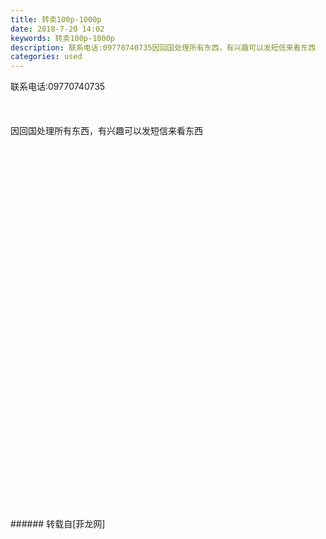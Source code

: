 ```yaml
---
title: 转卖100p-1000p
date: 2018-7-20 14:02
keywords: 转卖100p-1000p
description: 联系电话:09770740735因回国处理所有东西，有兴趣可以发短信来看东西
categories: used
---
```

<td class="t_f" id="postmessage_1531897">

联系电话:09770740735<br/>
<br/>
<br/>
<br/>
因回国处理所有东西，有兴趣可以发短信来看东西<br/>
<br/>
<br/>
<br/>
<br/>
<br/>
<img alt="" border="0" class="zoom" data-cf-modified-92ad11bb25b4f7f6100a3cc8-="" file="http://www.flw.ph/data/appbyme/upload/image/201807/20/WeZ6HWpQysrI.jpg" id="aimg_S3PU7" lazyloadthumb="1" onclick="" onmouseover="" src="http://www.flw.ph/data/appbyme/upload/image/201807/20/WeZ6HWpQysrI.jpg"/><br/>
<br/>
<img alt="" border="0" class="zoom" data-cf-modified-92ad11bb25b4f7f6100a3cc8-="" file="http://www.flw.ph/data/appbyme/upload/image/201807/20/YJiLhEDKHoaQ.jpg" id="aimg_r3yK6" lazyloadthumb="1" onclick="" onmouseover="" src="http://www.flw.ph/data/appbyme/upload/image/201807/20/YJiLhEDKHoaQ.jpg"/><br/>
<br/>
<img alt="" border="0" class="zoom" data-cf-modified-92ad11bb25b4f7f6100a3cc8-="" file="http://www.flw.ph/data/appbyme/upload/image/201807/20/IINMhM7QbFnK.jpg" id="aimg_Jdqgb" lazyloadthumb="1" onclick="" onmouseover="" src="http://www.flw.ph/data/appbyme/upload/image/201807/20/IINMhM7QbFnK.jpg"/><br/>
<br/>
<img alt="" border="0" class="zoom" data-cf-modified-92ad11bb25b4f7f6100a3cc8-="" file="http://www.flw.ph/data/appbyme/upload/image/201807/20/orBVBRLuDElx.jpg" id="aimg_zwZCZ" lazyloadthumb="1" onclick="" onmouseover="" src="http://www.flw.ph/data/appbyme/upload/image/201807/20/orBVBRLuDElx.jpg"/><br/>
<br/>
<img alt="" border="0" class="zoom" data-cf-modified-92ad11bb25b4f7f6100a3cc8-="" file="http://www.flw.ph/data/appbyme/upload/image/201807/20/s5aoatmvWjSd.jpg" id="aimg_d1H1X" lazyloadthumb="1" onclick="" onmouseover="" src="http://www.flw.ph/data/appbyme/upload/image/201807/20/s5aoatmvWjSd.jpg"/><br/>
<br/>
<img alt="" border="0" class="zoom" data-cf-modified-92ad11bb25b4f7f6100a3cc8-="" file="http://www.flw.ph/data/appbyme/upload/image/201807/20/zIIK64fkXnxE.jpg" id="aimg_aF2uB" lazyloadthumb="1" onclick="" onmouseover="" src="http://www.flw.ph/data/appbyme/upload/image/201807/20/zIIK64fkXnxE.jpg"/><br/>
<br/>
<img alt="" border="0" class="zoom" data-cf-modified-92ad11bb25b4f7f6100a3cc8-="" file="http://www.flw.ph/data/appbyme/upload/image/201807/20/tZSV2ZhmGuzg.jpg" id="aimg_A6ac4" lazyloadthumb="1" onclick="" onmouseover="" src="http://www.flw.ph/data/appbyme/upload/image/201807/20/tZSV2ZhmGuzg.jpg"/><br/>
<br/>
<img alt="" border="0" class="zoom" data-cf-modified-92ad11bb25b4f7f6100a3cc8-="" file="http://www.flw.ph/data/appbyme/upload/image/201807/20/gyaBAlblv5WL.jpg" id="aimg_KW90u" lazyloadthumb="1" onclick="" onmouseover="" src="http://www.flw.ph/data/appbyme/upload/image/201807/20/gyaBAlblv5WL.jpg"/><br/>
<br/>
<img alt="" border="0" class="zoom" data-cf-modified-92ad11bb25b4f7f6100a3cc8-="" file="http://www.flw.ph/data/appbyme/upload/image/201807/20/4VgMMxidcW2m.jpg" id="aimg_fUiH7" lazyloadthumb="1" onclick="" onmouseover="" src="http://www.flw.ph/data/appbyme/upload/image/201807/20/4VgMMxidcW2m.jpg"/><br/>
<br/>
<img alt="" border="0" class="zoom" data-cf-modified-92ad11bb25b4f7f6100a3cc8-="" file="http://www.flw.ph/data/appbyme/upload/image/201807/20/LtmPA95G3VPb.jpg" id="aimg_C5cVx" lazyloadthumb="1" onclick="" onmouseover="" src="http://www.flw.ph/data/appbyme/upload/image/201807/20/LtmPA95G3VPb.jpg"/><br/>
<br/>
<img alt="" border="0" class="zoom" data-cf-modified-92ad11bb25b4f7f6100a3cc8-="" file="http://www.flw.ph/data/appbyme/upload/image/201807/20/F4kfQ1q4CZSb.jpg" id="aimg_SBMJ9" lazyloadthumb="1" onclick="" onmouseover="" src="http://www.flw.ph/data/appbyme/upload/image/201807/20/F4kfQ1q4CZSb.jpg"/><br/>
<br/>
<img alt="" border="0" class="zoom" data-cf-modified-92ad11bb25b4f7f6100a3cc8-="" file="http://www.flw.ph/data/appbyme/upload/image/201807/20/xk7Lvr2RCc9F.jpg" id="aimg_xq0z0" lazyloadthumb="1" onclick="" onmouseover="" src="http://www.flw.ph/data/appbyme/upload/image/201807/20/xk7Lvr2RCc9F.jpg"/><br/>
<br/>
<img alt="" border="0" class="zoom" data-cf-modified-92ad11bb25b4f7f6100a3cc8-="" file="http://www.flw.ph/data/appbyme/upload/image/201807/20/CpWmkggkfFiy.jpg" id="aimg_yf3S5" lazyloadthumb="1" onclick="" onmouseover="" src="http://www.flw.ph/data/appbyme/upload/image/201807/20/CpWmkggkfFiy.jpg"/><br/>
<br/>
<img alt="" border="0" class="zoom" data-cf-modified-92ad11bb25b4f7f6100a3cc8-="" file="http://www.flw.ph/data/appbyme/upload/image/201807/20/6fefkHIUwCQ0.jpg" id="aimg_EZJJp" lazyloadthumb="1" onclick="" onmouseover="" src="http://www.flw.ph/data/appbyme/upload/image/201807/20/6fefkHIUwCQ0.jpg"/><br/>
<br/>
<img alt="" border="0" class="zoom" data-cf-modified-92ad11bb25b4f7f6100a3cc8-="" file="http://www.flw.ph/data/appbyme/upload/image/201807/20/eU0pNtbYI5S4.jpg" id="aimg_PA88m" lazyloadthumb="1" onclick="" onmouseover="" src="http://www.flw.ph/data/appbyme/upload/image/201807/20/eU0pNtbYI5S4.jpg"/><br/>
<br/>
<img alt="" border="0" class="zoom" data-cf-modified-92ad11bb25b4f7f6100a3cc8-="" file="http://www.flw.ph/data/appbyme/upload/image/201807/20/R6904r4piPTF.jpg" id="aimg_BJS1s" lazyloadthumb="1" onclick="" onmouseover="" src="http://www.flw.ph/data/appbyme/upload/image/201807/20/R6904r4piPTF.jpg"/><br/>
<br/>
<img alt="" border="0" class="zoom" data-cf-modified-92ad11bb25b4f7f6100a3cc8-="" file="http://www.flw.ph/data/appbyme/upload/image/201807/20/jfTQpIc43171.jpg" id="aimg_ns92I" lazyloadthumb="1" onclick="" onmouseover="" src="http://www.flw.ph/data/appbyme/upload/image/201807/20/jfTQpIc43171.jpg"/><br/>
<br/>
<img alt="" border="0" class="zoom" data-cf-modified-92ad11bb25b4f7f6100a3cc8-="" file="http://www.flw.ph/data/appbyme/upload/image/201807/20/vGDqoEamEFn3.jpg" id="aimg_vuXUf" lazyloadthumb="1" onclick="" onmouseover="" src="http://www.flw.ph/data/appbyme/upload/image/201807/20/vGDqoEamEFn3.jpg"/><br/>
<br/>
<img alt="" border="0" class="zoom" data-cf-modified-92ad11bb25b4f7f6100a3cc8-="" file="http://www.flw.ph/data/appbyme/upload/image/201807/20/CWSvygQoaoRO.jpg" id="aimg_gWWk3" lazyloadthumb="1" onclick="" onmouseover="" src="http://www.flw.ph/data/appbyme/upload/image/201807/20/CWSvygQoaoRO.jpg"/><br/>
<br/>
<img alt="" border="0" class="zoom" data-cf-modified-92ad11bb25b4f7f6100a3cc8-="" file="http://www.flw.ph/data/appbyme/upload/image/201807/20/78an6SwOtrCX.jpg" id="aimg_N2K2A" lazyloadthumb="1" onclick="" onmouseover="" src="http://www.flw.ph/data/appbyme/upload/image/201807/20/78an6SwOtrCX.jpg"/><br/>
<br/>
<img alt="" border="0" class="zoom" data-cf-modified-92ad11bb25b4f7f6100a3cc8-="" file="http://www.flw.ph/data/appbyme/upload/image/201807/20/u8WbgfdI80l3.jpg" id="aimg_olp23" lazyloadthumb="1" onclick="" onmouseover="" src="http://www.flw.ph/data/appbyme/upload/image/201807/20/u8WbgfdI80l3.jpg"/><br/>
<br/>
<img alt="" border="0" class="zoom" data-cf-modified-92ad11bb25b4f7f6100a3cc8-="" file="http://www.flw.ph/data/appbyme/upload/image/201807/20/dQQdCt2v1h72.jpg" id="aimg_wWWOw" lazyloadthumb="1" onclick="" onmouseover="" src="http://www.flw.ph/data/appbyme/upload/image/201807/20/dQQdCt2v1h72.jpg"/><br/>
<br/>
<img alt="" border="0" class="zoom" data-cf-modified-92ad11bb25b4f7f6100a3cc8-="" file="http://www.flw.ph/data/appbyme/upload/image/201807/20/ZeRXjhVFcXko.jpg" id="aimg_X0d0Y" lazyloadthumb="1" onclick="" onmouseover="" src="http://www.flw.ph/data/appbyme/upload/image/201807/20/ZeRXjhVFcXko.jpg"/><br/>
<br/>
<img alt="" border="0" class="zoom" data-cf-modified-92ad11bb25b4f7f6100a3cc8-="" file="http://www.flw.ph/data/appbyme/upload/image/201807/20/CxeIUgLeYmM0.jpg" id="aimg_X2h27" lazyloadthumb="1" onclick="" onmouseover="" src="http://www.flw.ph/data/appbyme/upload/image/201807/20/CxeIUgLeYmM0.jpg"/><br/>
<br/>
<img alt="" border="0" class="zoom" data-cf-modified-92ad11bb25b4f7f6100a3cc8-="" file="http://www.flw.ph/data/appbyme/upload/image/201807/20/yTwlDj4bWVVa.jpg" id="aimg_d8Ch8" lazyloadthumb="1" onclick="" onmouseover="" src="http://www.flw.ph/data/appbyme/upload/image/201807/20/yTwlDj4bWVVa.jpg"/><br/>
<br/>
<img alt="" border="0" class="zoom" data-cf-modified-92ad11bb25b4f7f6100a3cc8-="" file="http://www.flw.ph/data/appbyme/upload/image/201807/20/7v3xXrWlKWKh.jpg" id="aimg_fxfiz" lazyloadthumb="1" onclick="" onmouseover="" src="http://www.flw.ph/data/appbyme/upload/image/201807/20/7v3xXrWlKWKh.jpg"/><br/>
<br/>
<img alt="" border="0" class="zoom" data-cf-modified-92ad11bb25b4f7f6100a3cc8-="" file="http://www.flw.ph/data/appbyme/upload/image/201807/20/lrAVagmwJ5Hj.jpg" id="aimg_HhKGO" lazyloadthumb="1" onclick="" onmouseover="" src="http://www.flw.ph/data/appbyme/upload/image/201807/20/lrAVagmwJ5Hj.jpg"/><br/>
<br/>
<img alt="" border="0" class="zoom" data-cf-modified-92ad11bb25b4f7f6100a3cc8-="" file="http://www.flw.ph/data/appbyme/upload/image/201807/20/3XuuxbvEHMi9.jpg" id="aimg_SBuTb" lazyloadthumb="1" onclick="" onmouseover="" src="http://www.flw.ph/data/appbyme/upload/image/201807/20/3XuuxbvEHMi9.jpg"/><br/>
<br/>
<img alt="" border="0" class="zoom" data-cf-modified-92ad11bb25b4f7f6100a3cc8-="" file="http://www.flw.ph/data/appbyme/upload/image/201807/20/TaI95MK1yVYO.jpg" id="aimg_rrh5i" lazyloadthumb="1" onclick="" onmouseover="" src="http://www.flw.ph/data/appbyme/upload/image/201807/20/TaI95MK1yVYO.jpg"/><br/>
<br/>
<img alt="" border="0" class="zoom" data-cf-modified-92ad11bb25b4f7f6100a3cc8-="" file="http://www.flw.ph/data/appbyme/upload/image/201807/20/0TAbfCo2XUPH.jpg" id="aimg_G6iw7" lazyloadthumb="1" onclick="" onmouseover="" src="http://www.flw.ph/data/appbyme/upload/image/201807/20/0TAbfCo2XUPH.jpg"/><br/>
<br/>
</td>
###### 转载自[菲龙网]